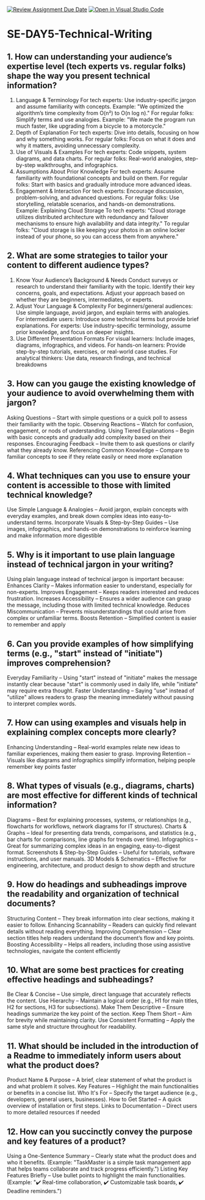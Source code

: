 [![Review Assignment Due Date](https://classroom.github.com/assets/deadline-readme-button-22041afd0340ce965d47ae6ef1cefeee28c7c493a6346c4f15d667ab976d596c.svg)](https://classroom.github.com/a/zsAR-pyY)
[![Open in Visual Studio Code](https://classroom.github.com/assets/open-in-vscode-2e0aaae1b6195c2367325f4f02e2d04e9abb55f0b24a779b69b11b9e10269abc.svg)](https://classroom.github.com/online_ide?assignment_repo_id=18650824&assignment_repo_type=AssignmentRepo)
# SE-DAY5-Technical-Writing
## 1. How can understanding your audience’s expertise level (tech experts vs. regular folks) shape the way you present technical information?
1. Language & Terminology
For tech experts: Use industry-specific jargon and assume familiarity with concepts. Example: "We optimized the algorithm’s time complexity from O(n²) to O(n log n)."
For regular folks: Simplify terms and use analogies. Example: "We made the program run much faster, like upgrading from a bicycle to a motorcycle."
2. Depth of Explanation
For tech experts: Dive into details, focusing on how and why something works.
For regular folks: Focus on what it does and why it matters, avoiding unnecessary complexity.
3. Use of Visuals & Examples
For tech experts: Code snippets, system diagrams, and data charts.
For regular folks: Real-world analogies, step-by-step walkthroughs, and infographics.
4. Assumptions About Prior Knowledge
For tech experts: Assume familiarity with foundational concepts and build on them.
For regular folks: Start with basics and gradually introduce more advanced ideas.
5. Engagement & Interaction
For tech experts: Encourage discussion, problem-solving, and advanced questions.
For regular folks: Use storytelling, relatable scenarios, and hands-on demonstrations.
Example: Explaining Cloud Storage
To tech experts: "Cloud storage utilizes distributed architecture with redundancy and failover mechanisms to ensure high availability and data integrity."
To regular folks: "Cloud storage is like keeping your photos in an online locker instead of your phone, so you can access them from anywhere."

## 2. What are some strategies to tailor your content to different audience types?
1. Know Your Audience’s Background & Needs
Conduct surveys or research to understand their familiarity with the topic.
Identify their key concerns, goals, and expectations.
Adjust your approach based on whether they are beginners, intermediates, or experts.
2. Adjust Your Language & Complexity
For beginners/general audiences: Use simple language, avoid jargon, and explain terms with analogies.
For intermediate users: Introduce some technical terms but provide brief explanations.
For experts: Use industry-specific terminology, assume prior knowledge, and focus on deeper insights.
3. Use Different Presentation Formats
For visual learners: Include images, diagrams, infographics, and videos.
For hands-on learners: Provide step-by-step tutorials, exercises, or real-world case studies.
For analytical thinkers: Use data, research findings, and technical breakdowns

## 3. How can you gauge the existing knowledge of your audience to avoid overwhelming them with jargon?
Asking Questions – Start with simple questions or a quick poll to assess their familiarity with the topic.
Observing Reactions – Watch for confusion, engagement, or nods of understanding.
Using Tiered Explanations – Begin with basic concepts and gradually add complexity based on their responses.
Encouraging Feedback – Invite them to ask questions or clarify what they already know.
Referencing Common Knowledge – Compare to familiar concepts to see if they relate easily or need more explanation

## 4. What techniques can you use to ensure your content is accessible to those with limited technical knowledge?
Use Simple Language & Analogies – Avoid jargon, explain concepts with everyday examples, and break down complex ideas into easy-to-understand terms.
Incorporate Visuals & Step-by-Step Guides – Use images, infographics, and hands-on demonstrations to reinforce learning and make information more digestible

## 5. Why is it important to use plain language instead of technical jargon in your writing?
Using plain language instead of technical jargon is important because:
Enhances Clarity – Makes information easier to understand, especially for non-experts.
Improves Engagement – Keeps readers interested and reduces frustration.
Increases Accessibility – Ensures a wider audience can grasp the message, including those with limited technical knowledge.
Reduces Miscommunication – Prevents misunderstandings that could arise from complex or unfamiliar terms.
Boosts Retention – Simplified content is easier to remember and apply

## 6. Can you provide examples of how simplifying terms (e.g., "start" instead of "initiate") improves comprehension?
Everyday Familiarity – Using "start" instead of "initiate" makes the message instantly clear because "start" is commonly used in daily life, while "initiate" may require extra thought.
Faster Understanding – Saying "use" instead of "utilize" allows readers to grasp the meaning immediately without pausing to interpret complex words.

## 7. How can using examples and visuals help in explaining complex concepts more clearly?
Enhancing Understanding – Real-world examples relate new ideas to familiar experiences, making them easier to grasp.
Improving Retention – Visuals like diagrams and infographics simplify information, helping people remember key points faster

## 8. What types of visuals (e.g., diagrams, charts) are most effective for different kinds of technical information?
Diagrams – Best for explaining processes, systems, or relationships (e.g., flowcharts for workflows, network diagrams for IT structures).
Charts & Graphs – Ideal for presenting data trends, comparisons, and statistics (e.g., bar charts for comparisons, line graphs for trends over time).
Infographics – Great for summarizing complex ideas in an engaging, easy-to-digest format.
Screenshots & Step-by-Step Guides – Useful for tutorials, software instructions, and user manuals.
3D Models & Schematics – Effective for engineering, architecture, and product design to show depth and structure

## 9. How do headings and subheadings improve the readability and organization of technical documents?
Structuring Content – They break information into clear sections, making it easier to follow.
Enhancing Scannability – Readers can quickly find relevant details without reading everything.
Improving Comprehension – Clear section titles help readers understand the document’s flow and key points.
Boosting Accessibility – Helps all readers, including those using assistive technologies, navigate the content efficiently

## 10. What are some best practices for creating effective headings and subheadings?
Be Clear & Concise – Use simple, direct language that accurately reflects the content.
Use Hierarchy – Maintain a logical order (e.g., H1 for main titles, H2 for sections, H3 for subsections).
Make Them Descriptive – Ensure headings summarize the key point of the section.
Keep Them Short – Aim for brevity while maintaining clarity.
Use Consistent Formatting – Apply the same style and structure throughout for readability.

## 11. What should be included in the introduction of a Readme to immediately inform users about what the product does?
Product Name & Purpose – A brief, clear statement of what the product is and what problem it solves.
Key Features – Highlight the main functionalities or benefits in a concise list.
Who It's For – Specify the target audience (e.g., developers, general users, businesses).
How to Get Started – A quick overview of installation or first steps.
Links to Documentation – Direct users to more detailed resources if needed
## 12. How can you succinctly convey the purpose and key features of a product?
Using a One-Sentence Summary – Clearly state what the product does and who it benefits. (Example: "TaskMaster is a simple task management app that helps teams collaborate and track progress efficiently.")
Listing Key Features Briefly – Use bullet points to highlight the main functionalities. (Example: "✔️ Real-time collaboration, ✔️ Customizable task boards, ✔️ Deadline reminders.")

